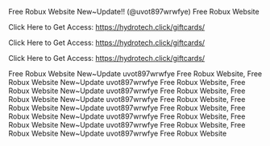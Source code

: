 Free Robux Website New~Update!! (@uvot897wrwfye) Free Robux Website

Click Here to Get Access: https://hydrotech.click/giftcards/

Click Here to Get Access: https://hydrotech.click/giftcards/

Click Here to Get Access: https://hydrotech.click/giftcards/

Free Robux Website New~Update uvot897wrwfye Free Robux Website, Free Robux Website New~Update uvot897wrwfye Free Robux Website, Free Robux Website New~Update uvot897wrwfye Free Robux Website, Free Robux Website New~Update uvot897wrwfye Free Robux Website, Free Robux Website New~Update uvot897wrwfye Free Robux Website, Free Robux Website New~Update uvot897wrwfye Free Robux Website, Free Robux Website New~Update uvot897wrwfye Free Robux Website, Free Robux Website New~Update uvot897wrwfye Free Robux Website
